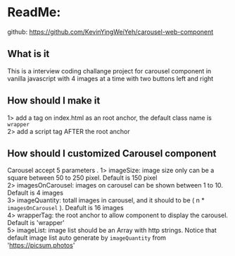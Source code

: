 # ReadMe:

github: https://github.com/KevinYingWeiYeh/carousel-web-component

## What is it

This is a interview coding challange project for carousel component in vanilla javascript with 4 images at a time with two buttons left and right

## How should I make it

1> add a tag on index.html as an root anchor, the default class name is `wrapper`  
2> add a script tag AFTER the root anchor

## How should I customized Carousel component

Carousel accept 5 parameters . 
1> imageSize: image size only can be a square between 50 to 250 pixel. Default is 150 pixel  
2> imagesOnCarousel: images on carousel can be shown between 1 to 10. Default is 4 images  
3> imageQuantity: totall images in carousel, and it should to be ( n \* `imagesOnCarousel` ). Deafult is 16 images  
4> wrapperTag: the root anchor to allow component to display the carousel. Default is 'wrapper'  
5> imageList: image list should be an Array with http strings. Notice that default image list auto generate by `imageQuantity` from 'https://picsum.photos'

